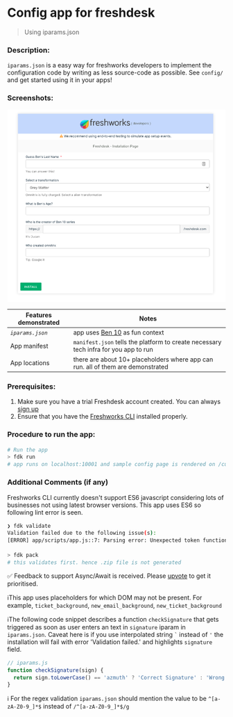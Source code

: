 # Config app for freshdesk
> Using iparams.json

### Description:

`iparams.json` is a easy way for freshworks developers to implement the configuration code by writing as less source-code as possible. See `config/` and get started using it in your apps!

### Screenshots:

![config page in local development](./screenshots/1.png)

| Features demonstrated | Notes                                                                                |
| --------------------- | ------------------------------------------------------------------------------------ |
| _`iparams.json`_      | app uses [Ben 10](https://en.wikipedia.org/wiki/Ben_10) as fun context               |
| App manifest          | `manifest.json` tells the platform to create necessary tech infra for you app to run |
| App locations         | there are about 10+ placeholders where app can run. all of them are demonstrated     |

### Prerequisites:

1. Make sure you have a trial Freshdesk account created. You can always [sign up](https://freshdesk.com/signup)
2. Ensure that you have the [Freshworks CLI](https://community.developers.freshworks.com/t/what-are-the-prerequisites-to-install-the-freshworks-cli/234) installed properly.

### Procedure to run the app:

```sh
# Run the app
> fdk run
# app runs on localhost:10001 and sample config page is rendered on /custom_configs
```

### Additional Comments (if any)

Freshworks CLI currently doesn't support ES6 javascript considering lots of businesses not using latest browser versions. This app uses ES6 so following lint error is seen.

```sh
❯ fdk validate
Validation failed due to the following issue(s):
[ERROR] app/scripts/app.js::7: Parsing error: Unexpected token function

> fdk pack
# this validates first. hence .zip file is not generated
```

✅ Feedback to support Async/Await is received. Please [upvote](https://community.developers.freshworks.com/t/async-await-not-supported-in-fdk/150/3) to get it prioritised.

ℹThis app uses placeholders for which DOM may not be present. For example, `ticket_background`, `new_email_background`, `new_ticket_background`


ℹThe following code snippet describes a function `checkSignature` that gets triggered as soon as user enters an text in `signature` iparam in `iparams.json`. Caveat here is if you use interpolated string ``` ` ``` instead of `'` the installation will fail with error 'Validation failed.' and highlights `signature` field.
``` js
// iparams.js
function checkSignature(sign) {
  return sign.toLowerCase() == 'azmuth' ? 'Correct Signature' : 'Wrong Signature';
}
```

ℹ For the regex validation `iparams.json` should mention the value to be `^[a-zA-Z0-9_]*$` instead of `/^[a-zA-Z0-9_]*$/g`
